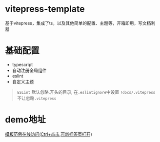 # vitepress-template
基于vitepress，集成了ts，以及其他简单的配置、主题等，开箱即用，写文档利器

# 基础配置
+  typescript
+  自动注册全局组件
+  eslint 
+  自定义主题

> `ESLint` 默认忽略.开头的目录,  在`.eslintignore`中设置 `!docs/.vitepress` 不让忽略`.vitepress`

# demo地址
[模板范例在线访问(Ctrl+点击,可新标签页打开)](https://yaoxfly.github.io/vitepress-template-site)